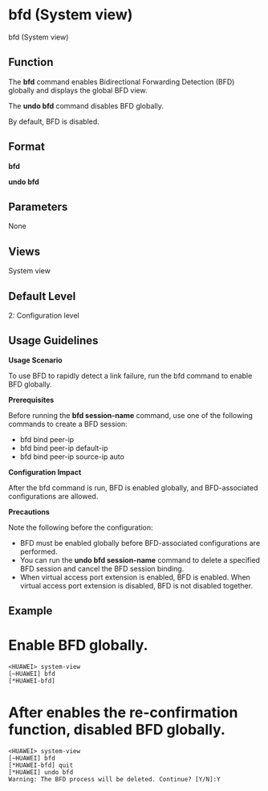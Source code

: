 bfd (System view)
=================

bfd (System view)

Function
--------



The **bfd** command enables Bidirectional Forwarding Detection (BFD) globally and displays the global BFD view.

The **undo bfd** command disables BFD globally.



By default, BFD is disabled.


Format
------

**bfd**

**undo bfd**


Parameters
----------

None

Views
-----

System view


Default Level
-------------

2: Configuration level


Usage Guidelines
----------------

**Usage Scenario**

To use BFD to rapidly detect a link failure, run the bfd command to enable BFD globally.

**Prerequisites**

Before running the **bfd session-name** command, use one of the following commands to create a BFD session:

* bfd bind peer-ip
* bfd bind peer-ip default-ip
* bfd bind peer-ip source-ip auto

**Configuration Impact**

After the bfd command is run, BFD is enabled globally, and BFD-associated configurations are allowed.

**Precautions**

Note the following before the configuration:

* BFD must be enabled globally before BFD-associated configurations are performed.
* You can run the **undo bfd session-name** command to delete a specified BFD session and cancel the BFD session binding.
* When virtual access port extension is enabled, BFD is enabled. When virtual access port extension is disabled, BFD is not disabled together.

Example
-------

# Enable BFD globally.
```
<HUAWEI> system-view
[~HUAWEI] bfd
[*HUAWEI-bfd]

```

# After enables the re-confirmation function, disabled BFD globally.
```
<HUAWEI> system-view
[~HUAWEI] bfd
[*HUAWEI-bfd] quit
[*HUAWEI] undo bfd
Warning: The BFD process will be deleted. Continue? [Y/N]:Y

```
